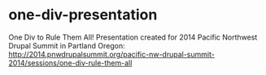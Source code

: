 one-div-presentation
====================

One Div to Rule Them All! Presentation created for 2014 Pacific Northwest Drupal Summit in Partland Oregon: http://2014.pnwdrupalsummit.org/pacific-nw-drupal-summit-2014/sessions/one-div-rule-them-all
